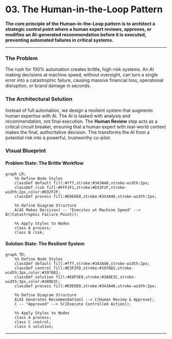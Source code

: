 # 03. The Human-in-the-Loop Pattern

**The core principle of the Human-in-the-Loop pattern is to architect a strategic control point where a human expert reviews, approves, or modifies an AI-generated recommendation before it is executed, preventing automated failures in critical systems.**

---

### The Problem

The rush for 100% automation creates brittle, high-risk systems. An AI making decisions at machine speed, without oversight, can turn a single error into a catastrophic failure, causing massive financial loss, operational disruption, or brand damage in seconds.

### The Architectural Solution

Instead of full automation, we design a resilient system that augments human expertise with AI. The AI is tasked with analysis and recommendation, not final execution. The **Human Review** step acts as a critical circuit breaker, ensuring that a human expert with real-world context makes the final, authoritative decision. This transforms the AI from a potential risk into a powerful, trustworthy co-pilot.

### Visual Blueprint

#### Problem State: The Brittle Workflow

```mermaid
graph LR;
    %% Define Node Styles
    classDef default fill:#fff,stroke:#343A40,stroke-width:2px;
    classDef risk fill:#FFF1F1,stroke:#D32F2F,stroke-width:2px,color:#D32F2F;
    classDef process fill:#E0E0E0,stroke:#343A40,stroke-width:2px;

    %% Define Diagram Structure
    A(AI Makes Decision) -- "Executes at Machine Speed" --> B((Catastrophic Failure Point));

    %% Apply Styles to Nodes
    class A process;
    class B risk;
```

#### Solution State: The Resilient System

```mermaid
graph TD;
    %% Define Node Styles
    classDef default fill:#fff,stroke:#343A40,stroke-width:2px;
    classDef control fill:#E3F2FD,stroke:#1976D2,stroke-width:3px,color:#1976D2;
    classDef solution fill:#E8F5E9,stroke:#388E3C,stroke-width:3px,color:#388E3C;
    classDef process fill:#E0E0E0,stroke:#343A40,stroke-width:2px;

    %% Define Diagram Structure
    A[AI Generates Recommendation] --> C{Human Review & Approve};
    C -- "Approved" --> S([Execute Controlled Action]);

    %% Apply Styles to Nodes
    class A process;
    class C control;
    class S solution;
```

---
